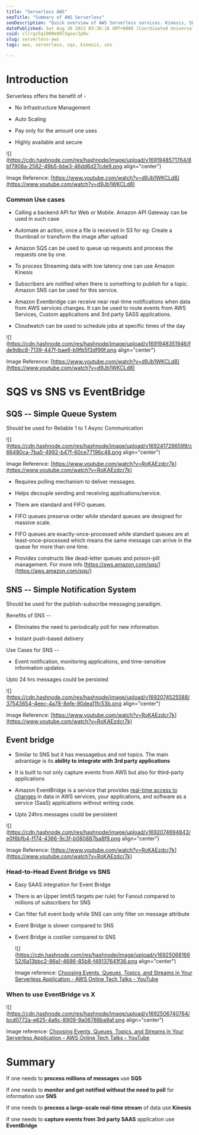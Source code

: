 ```yaml
---
title: "Serverless AWS"
seoTitle: "Summary of AWS Serverless"
seoDescription: "Quick overview of AWS Serverless services. Kinesis, SQS, SNS, EventBridge"
datePublished: Sat Aug 26 2023 03:36:16 GMT+0000 (Coordinated Universal Time)
cuid: cllrgz5ql000e09l5gsor2p0u
slug: serverless-aws
tags: aws, serverless, sqs, kinesis, sns

---
```


# Introduction

Serverless offers the benefit of -

* No Infrastructure Management
    
* Auto Scaling
    
* Pay only for the amount one uses
    
* Highly available and secure
    

![](https://cdn.hashnode.com/res/hashnode/image/upload/v1691948571764/8bf7908a-2562-49b5-bbe3-46dd6d27cde9.png align="center")

Image Reference: [https://www.youtube.com/watch?v=d9Jb1WKCLd8](https://www.youtube.com/watch?v=d9Jb1WKCLd8)

### Common Use cases

* Calling a backend API for Web or Mobile. Amazon API Gateway can be used in such case
    
* Automate an action, once a file is received in S3 for eg: Create a thumbnail or transform the image after upload
    
* Amazon SQS can be used to queue up requests and process the requests one by one.
    
* To process Streaming data with low latency one can use Amazon Kinesis
    
* Subscribers are notified when there is something to publish for a topic. Amazon SNS can be used for this service.
    
* Amazon Eventbridge can receive near real-time notifications when data from AWS services changes. It can be used to route events from AWS Services, Custom applications and 3rd party SASS applications.
    
* Cloudwatch can be used to schedule jobs at specific times of the day
    

![](https://cdn.hashnode.com/res/hashnode/image/upload/v1691948351946/fde9dbc8-7139-447f-bae6-b9fb5f3df99f.png align="center")

Image Reference: [https://www.youtube.com/watch?v=d9Jb1WKCLd8](https://www.youtube.com/watch?v=d9Jb1WKCLd8)

# SQS vs SNS vs EventBridge

## SQS -- Simple Queue System

Should be used for Reliable 1 to 1 Async Communication

![](https://cdn.hashnode.com/res/hashnode/image/upload/v1692417286599/c66480ca-7ba5-4992-b47f-60ce77196c48.png align="center")

Image Reference: [https://www.youtube.com/watch?v=RoKAEzdcr7k](https://www.youtube.com/watch?v=RoKAEzdcr7k)

* Requires polling mechanism to deliver messages.
    
* Helps decouple sending and receiving applications/service.
    
* There are standard and FIFO queues.
    
* FIFO queues preserve order while standard queues are designed for massive scale.
    
* FIFO queues are exactly-once-processed while standard queues are at least-once-processed which means the same message can arrive in the queue for more than one time.
    
* Provides constructs like dead-letter queues and poison-pill management. For more info [https://aws.amazon.com/sqs/](https://aws.amazon.com/sqs/)
    

## SNS -- Simple Notification System

Should be used for the publish-subscribe messaging paradigm.

Benefits of SNS --

* Eliminates the need to periodically poll for new information.
    
* Instant push-based delivery
    

Use Cases for SNS --

* Event notification, monitoring applications, and time-sensitive information updates.
    

Upto 24 hrs messages could be persisted

![](https://cdn.hashnode.com/res/hashnode/image/upload/v1692074525588/37543654-4eec-4a78-8efe-90dea11fc53b.png align="center")

Image Reference: [https://www.youtube.com/watch?v=RoKAEzdcr7k](https://www.youtube.com/watch?v=RoKAEzdcr7k)

## Event bridge

* Similar to SNS but it has messagebus and not topics. The main advantage is its **ability to integrate with 3rd party applications**
    
* It is built to not only capture events from AWS but also for third-party applications
    
* Amazon EventBridge is a service that provides [real-time access to changes](https://aws.amazon.com/eventbridge/integrations/) in data in AWS services, your applications, and software as a service (SaaS) applications without writing code.
    
* Upto 24hrs messages could be persistent
    

![](https://cdn.hashnode.com/res/hashnode/image/upload/v1692074694843/e0f6bfb4-f174-4366-9c3f-b080887ba8f9.png align="center")

Image Reference: [https://www.youtube.com/watch?v=RoKAEzdcr7k](https://www.youtube.com/watch?v=RoKAEzdcr7k)

### Head-to-Head Event Bridge vs SNS

* Easy SAAS integration for Event Bridge
    
* There is an Upper limit(5 targets per rule) for Fanout compared to millions of subscribers for SNS
    
* Can filter full event body while SNS can only filter on message attribute
    
* Event Bridge is slower compared to SNS
    
* Event Bridge is costlier compared to SNS
    
    ![](https://cdn.hashnode.com/res/hashnode/image/upload/v1692506816652/6a13bbc2-86a1-4686-85b8-f49137641f36.png align="center")
    
    Image reference: [Choosing Events, Queues, Topics, and Streams in Your Serverless Application - AWS Online Tech Talks - YouTube](https://www.youtube.com/watch?v=d9Jb1WKCLd8)
    

### When to use EventBridge vs X

![](https://cdn.hashnode.com/res/hashnode/image/upload/v1692506740764/bcd0772a-e625-4a6c-8909-9a06788ba9af.png align="center")

Image reference: [Choosing Events, Queues, Topics, and Streams in Your Serverless Application - AWS Online Tech Talks - YouTube](https://www.youtube.com/watch?v=d9Jb1WKCLd8)

# Summary

If one needs to **process millions of messages** use **SQS**

If one needs to **monitor and get notified without the need to poll** for information use **SNS**

If one needs to **process a large-scale real-time stream** of data use **Kinesis**

If one needs to **capture events from 3rd party SAAS** application use **EventBridge**